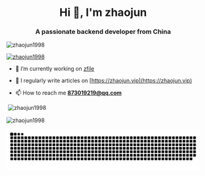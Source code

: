 <h1 align="center">Hi 👋, I'm zhaojun</h1>
<h3 align="center">A passionate backend developer from China</h3>

<p align="left"> <img src="https://komarev.com/ghpvc/?username=zhaojun1998&label=Profile%20views&color=0e75b6&style=flat" alt="zhaojun1998" /> </p>

<p align="left"> <a href="https://github.com/ryo-ma/github-profile-trophy"><img src="https://github-profile-trophy.vercel.app/?username=zhaojun1998" alt="zhaojun1998" /></a> </p>

- 🔭 I’m currently working on [zfile](https://github.com/zhaojun1998/zfile)

- 📝 I regularly write articles on [https://zhaojun.vip](https://zhaojun.vip)

- 📫 How to reach me **873019219@qq.com**


[//]: # (<h3 align="left">Languages and Tools:</h3>)

[//]: # (<p align="left"> <a href="https://www.w3schools.com/css/" target="_blank"> <img src="https://raw.githubusercontent.com/devicons/devicon/master/icons/css3/css3-original-wordmark.svg" alt="css3" width="40" height="40"/> </a> <a href="https://www.docker.com/" target="_blank"> <img src="https://raw.githubusercontent.com/devicons/devicon/master/icons/docker/docker-original-wordmark.svg" alt="docker" width="40" height="40"/> </a> <a href="https://cloud.google.com" target="_blank"> <img src="https://www.vectorlogo.zone/logos/google_cloud/google_cloud-icon.svg" alt="gcp" width="40" height="40"/> </a> <a href="https://git-scm.com/" target="_blank"> <img src="https://www.vectorlogo.zone/logos/git-scm/git-scm-icon.svg" alt="git" width="40" height="40"/> </a> <a href="https://www.w3.org/html/" target="_blank"> <img src="https://raw.githubusercontent.com/devicons/devicon/master/icons/html5/html5-original-wordmark.svg" alt="html5" width="40" height="40"/> </a> <a href="https://www.java.com" target="_blank"> <img src="https://raw.githubusercontent.com/devicons/devicon/master/icons/java/java-original.svg" alt="java" width="40" height="40"/> </a> <a href="https://developer.mozilla.org/en-US/docs/Web/JavaScript" target="_blank"> <img src="https://raw.githubusercontent.com/devicons/devicon/master/icons/javascript/javascript-original.svg" alt="javascript" width="40" height="40"/> </a> <a href="https://www.linux.org/" target="_blank"> <img src="https://raw.githubusercontent.com/devicons/devicon/master/icons/linux/linux-original.svg" alt="linux" width="40" height="40"/> </a> <a href="https://www.mysql.com/" target="_blank"> <img src="https://raw.githubusercontent.com/devicons/devicon/master/icons/mysql/mysql-original-wordmark.svg" alt="mysql" width="40" height="40"/> </a> <a href="https://www.nginx.com" target="_blank"> <img src="https://raw.githubusercontent.com/devicons/devicon/master/icons/nginx/nginx-original.svg" alt="nginx" width="40" height="40"/> </a> <a href="https://www.oracle.com/" target="_blank"> <img src="https://raw.githubusercontent.com/devicons/devicon/master/icons/oracle/oracle-original.svg" alt="oracle" width="40" height="40"/> </a> <a href="https://spring.io/" target="_blank"> <img src="https://www.vectorlogo.zone/logos/springio/springio-icon.svg" alt="spring" width="40" height="40"/> </a> <a href="https://vuejs.org/" target="_blank"> <img src="https://raw.githubusercontent.com/devicons/devicon/master/icons/vuejs/vuejs-original-wordmark.svg" alt="vuejs" width="40" height="40"/> </a> </p>)

[//]: # (<p><img align="left" src="https://github-readme-stats.vercel.app/api/top-langs?username=zhaojun1998&show_icons=true&locale=en&layout=compact" alt="zhaojun1998" /></p>)

<p>&nbsp;<img align="center" src="https://github-readme-stats.vercel.app/api?username=zhaojun1998&show_icons=true&locale=en" alt="zhaojun1998" /></p>

<p><img align="center" src="https://github-readme-streak-stats.herokuapp.com/?user=zhaojun1998&" alt="zhaojun1998" /></p>

<p><img align="center" src="https://raw.githubusercontent.com/zhaojun1998/zhaojun1998/output/github-contribution-grid-snake.svg" alt="zhaojun1998" /></p>

